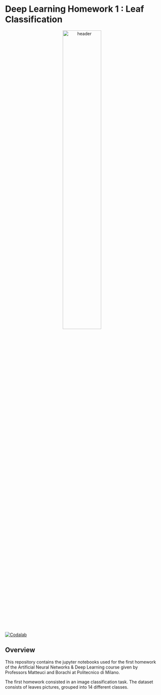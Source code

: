 # Deep Learning Homework 1 : Leaf Classification

<p align="center">
  <img width="50%" src="https://images.unsplash.com/photo-1477414348463-c0eb7f1359b6?ixlib=rb-1.2.1&ixid=MnwxMjA3fDB8MHxwaG90by1wYWdlfHx8fGVufDB8fHx8&auto=format&fit=crop&w=870&q=80" alt="header" />
</p>


[![Codalab](https://img.shields.io/badge/closed-codalab-green)](https://codalab.lisn.upsaclay.fr/competitions/226)

## Overview

This repository contains the jupyter notebooks used for the first homework of the Artificial Neural Networks & Deep Learning course given by Professors Matteuci and Borachi at Politecnico di Milano. 

The first homework consisted in an image classification task. The dataset consists of leaves pictures, grouped into 14 different classes.
